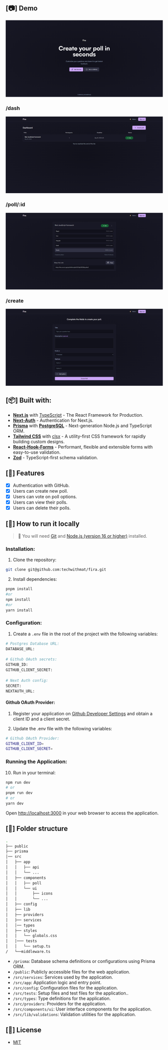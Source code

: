 ## [📷] Demo

![Home](public/banner.png)

### /dash

![Dashboard](public/dashboard.png)

### /poll/:id

![Poll preview](public/poll-preview.png)

### /create

![Poll preview](public/create.png)

###

## [📦] Built with:

- **[Next.js](https://nextjs.org/)** with [TypeScript](https://www.typescriptlang.org/) - The React Framework for Production.
- **[Next-Auth](https://next-auth.js.org/)** - Authentication for Next.js.
- **[Prisma](https://www.prisma.io/)** with **[PostgreSQL](https://www.postgresql.org/)** - Next-generation Node.js and TypeScript ORM.
- **[Tailwind CSS](https://tailwindcss.com/)** with [clsx](https://github.com/lukeed/clsx) - A utility-first CSS framework for rapidly building custom designs.
- **[React-Hook-Forms](https://react-hook-form.com/)** - Performant, flexible and extensible forms with easy-to-use validation.
- **[Zod](https://zod.dev/)** - TypeScript-first schema validation.

## [🎉] Features

- [x] Authentication with GitHub.
- [x] Users can create new poll.
- [x] Users can vote on poll options.
- [x] Users can view their polls.
- [x] Users can delete their polls.

## [🔧] How to run it locally

> 🚧 You will need [Git](https://git-scm.com/downloads) and [Node.js (version 16 or higher)](https://nodejs.org/en) installed.

### **Installation:**

1. Clone the repository:

```bash
git clone git@github.com:techwithmat/fira.git
```

2. Install dependencies:

```bash
pnpm install
#or
npm install
#or
yarn install
```

### **Configuration:**

1. Create a `.env` file in the root of the project with the following variables:

```bash
# Postgres Database URL:
DATABASE_URL:

# Github OAuth secrets:
GITHUB_ID:
GITHUB_CLIENT_SECRET:

# Next Auth config:
SECRET:
NEXTAUTH_URL:
```

#### **Github OAuth Provider:**

1. Register your application on [Github Developer Settings](https://github.com/settings/developers) and obtain a client ID and a client secret.

2. Update the .env file with the following variables:

```bash
# Github OAuth Provider:
GITHUB_CLIENT_ID=
GITHUB_CLIENT_SECRET=
```

### **Running the Application:**

10. Run in your terminal:

```bash
npm run dev
# or
pnpm run dev
# or
yarn dev
```

Open [http://localhost:3000](http://localhost:3000) in your web browser to access the application.

## [📂] Folder structure

```bash
.
├── public
├── prisma
│── src
│   ├── app
│   │   ├── api
│   │   └── ...
│   ├── components
│   │   ├── poll
│   │   └── ui
│   │       ├── icons
│   │       └── ...
│   ├── config
│   ├── lib
│   ├── providers
│   ├── services
│   │── types
│   ├── styles
│   │   └── globals.css
│   │─── tests
│   │   └── setup.ts
/   └──middleware.ts
```

- `/prisma`: Database schema definitions or configurations using Prisma ORM.
- `/public`: Publicly accessible files for the web application.
- `/src/services`: Services used by the application.
- `/src/app`: Application logic and entry point.
- `/src/config`: Configuration files for the application.
- `/src/tests`: Setup files and test files for the application..
- `/src/types`: Type definitions for the application.
- `/src/providers`: Providers for the application.
- `/src/components/ui`: User interface components for the application.
- `/src/lib/validations`: Validation utilities for the application.

## [🔑] License

- [MIT](https://github.com/techwithmat/fira/blob/main/LICENSE)
